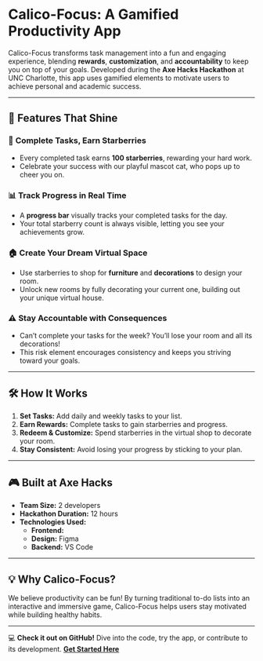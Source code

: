 # **Calico-Focus: A Gamified Productivity App**  

Calico-Focus transforms task management into a fun and engaging experience, blending **rewards**, **customization**, and **accountability** to keep you on top of your goals. Developed during the **Axe Hacks Hackathon** at UNC Charlotte, this app uses gamified elements to motivate users to achieve personal and academic success.  

---

## 🌟 **Features That Shine**

### 🎯 **Complete Tasks, Earn Starberries**  
- Every completed task earns **100 starberries**, rewarding your hard work.  
- Celebrate your success with our playful mascot cat, who pops up to cheer you on.  

### 📊 **Track Progress in Real Time**  
- A **progress bar** visually tracks your completed tasks for the day.  
- Your total starberry count is always visible, letting you see your achievements grow.  

### 🏠 **Create Your Dream Virtual Space**  
- Use starberries to shop for **furniture** and **decorations** to design your room.  
- Unlock new rooms by fully decorating your current one, building out your unique virtual house.

### ⚠️ **Stay Accountable with Consequences**  
- Can’t complete your tasks for the week? You’ll lose your room and all its decorations!  
- This risk element encourages consistency and keeps you striving toward your goals.

---

## 🛠️ **How It Works**  
1. **Set Tasks:** Add daily and weekly tasks to your list.  
2. **Earn Rewards:** Complete tasks to gain starberries and progress.  
3. **Redeem & Customize:** Spend starberries in the virtual shop to decorate your room.  
4. **Stay Consistent:** Avoid losing your progress by sticking to your plan.  

---

## 🎮 **Built at Axe Hacks**  
- **Team Size:** 2 developers  
- **Hackathon Duration:** 12 hours  
- **Technologies Used:**  
  - **Frontend:**   
  - **Design:** Figma  
  - **Backend:** VS Code

---

## 💡 **Why Calico-Focus?**  
We believe productivity can be fun! By turning traditional to-do lists into an interactive and immersive game, Calico-Focus helps users stay motivated while building healthy habits.

---

💻 **Check it out on GitHub!** Dive into the code, try the app, or contribute to its development. **[Get Started Here](#)**



